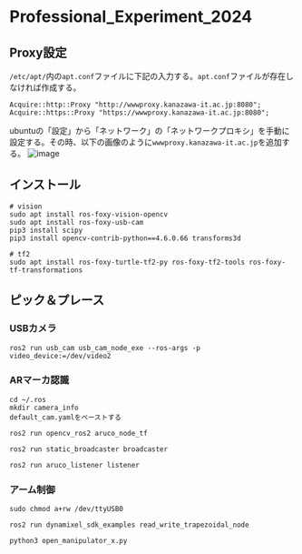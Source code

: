 # Professional_Experiment_2024
## Proxy設定
```/etc/apt/```内の```apt.conf```ファイルに下記の入力する。```apt.conf```ファイルが存在しなければ作成する。
```
Acquire::http::Proxy "http://wwwproxy.kanazawa-it.ac.jp:8080";
Acquire::https::Proxy "https://wwwproxy.kanazawa-it.ac.jp:8080";
```

ubuntuの「設定」から「ネットワーク」の「ネットワークプロキシ」を手動に設定する。その時、以下の画像のように```wwwproxy.kanazawa-it.ac.jp```を追加する。
![image](https://github.com/demulab/Professional_Experiment_2024/assets/42795206/ab7a7204-06d5-4f88-aad8-8a10bb1ecccd)


## インストール
```
# vision
sudo apt install ros-foxy-vision-opencv
sudo apt install ros-foxy-usb-cam
pip3 install scipy
pip3 install opencv-contrib-python==4.6.0.66 transforms3d

# tf2
sudo apt install ros-foxy-turtle-tf2-py ros-foxy-tf2-tools ros-foxy-tf-transformations
```

## ピック＆プレース
### USBカメラ
```
ros2 run usb_cam usb_cam_node_exe --ros-args -p video_device:=/dev/video2
```
### ARマーカ認識
```
cd ~/.ros
mkdir camera_info
default_cam.yamlをペーストする
```

```
ros2 run opencv_ros2 aruco_node_tf
```
```
ros2 run static_broadcaster broadcaster
```
```
ros2 run aruco_listener listener
```
### アーム制御
```
sudo chmod a+rw /dev/ttyUSB0

ros2 run dynamixel_sdk_examples read_write_trapezoidal_node

python3 open_manipulator_x.py
```
